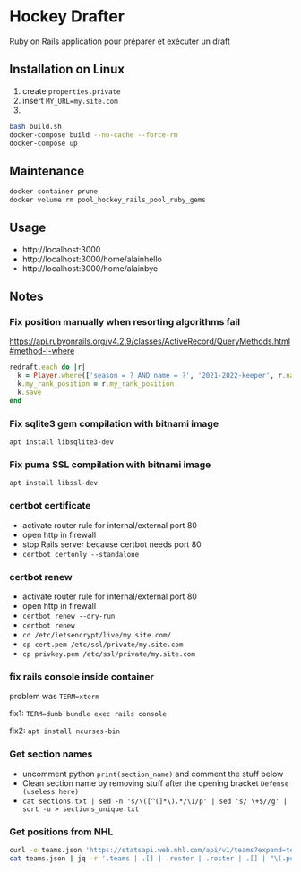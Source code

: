 # Hockey Drafter
Ruby on Rails application pour préparer et exécuter un draft

## Installation on Linux
1) create `properties.private`
2) insert `MY_URL=my.site.com`
3)
```bash
bash build.sh
docker-compose build --no-cache --force-rm
docker-compose up
```
## Maintenance
```bash
docker container prune
docker volume rm pool_hockey_rails_pool_ruby_gems
```

## Usage
- http://localhost:3000
- http://localhost:3000/home/alainhello
- http://localhost:3000/home/alainbye

## Notes
### Fix position manually when resorting algorithms fail
https://api.rubyonrails.org/v4.2.9/classes/ActiveRecord/QueryMethods.html#method-i-where

```ruby
redraft.each do |r|
  k = Player.where(['season = ? AND name = ?', '2021-2022-keeper', r.name]).take
  k.my_rank_position = r.my_rank_position
  k.save
end
```

### Fix sqlite3 gem compilation with bitnami image
`apt install libsqlite3-dev`

### Fix puma SSL compilation with bitnami image
`apt install libssl-dev`

### certbot certificate
- activate router rule for internal/external port 80
- open http in firewall
- stop Rails server because certbot needs port 80
- `certbot certonly --standalone`

### certbot renew
- activate router rule for internal/external port 80
- open http in firewall
- `certbot renew --dry-run`
- `certbot renew`
- `cd /etc/letsencrypt/live/my.site.com/`
- `cp cert.pem /etc/ssl/private/my.site.com`
- `cp privkey.pem /etc/ssl/private/my.site.com`

### fix rails console inside container
problem was `TERM=xterm`

fix1: `TERM=dumb bundle exec rails console`

fix2: `apt install ncurses-bin`

### Get section names
- uncomment python `print(section_name)` and comment the stuff below
- Clean section name by removing stuff after the opening bracket `Defense (useless here)`
- `cat sections.txt | sed -n 's/\([^(]*\).*/\1/p' | sed 's/ \+$//g' | sort -u > sections_unique.txt`


### Get positions from NHL
```bash
curl -o teams.json 'https://statsapi.web.nhl.com/api/v1/teams?expand=team.roster&season=20232024'
cat teams.json | jq -r '.teams | .[] | .roster | .roster | .[] | "\(.person.fullName);\(.position.code)"'
```
